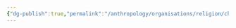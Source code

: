 ```yaml
---
{"dg-publish":true,"permalink":"/anthropology/organisations/religion/churches/the-agranites/"}
---
```


